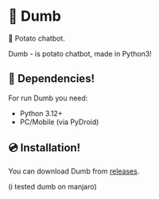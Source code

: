 # 🥔 Dumb
🥔 Potato chatbot.

Dumb - is potato chatbot, made in Python3!

## 🛞 Dependencies!
For run Dumb you need:
- Python 3.12+
- PC/Mobile (via PyDroid)

## 💿 Installation!

You can download Dumb from [releases](https://github.com/progwi0/dumb/releases).

(i tested dumb on manjaro)
